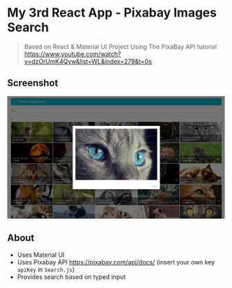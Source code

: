 # My 3rd React App - Pixabay Images Search

> Based on React & Material UI Project Using The PixaBay API tutorial https://www.youtube.com/watch?v=dzOrUmK4Qyw&list=WL&index=279&t=0s

## Screenshot
![](app.png)

## About
* Uses Material UI
* Uses Pixabay API https://pixabay.com/api/docs/ (insert your own key `apiKey` in `Search.js`)
* Provides search based on typed input
